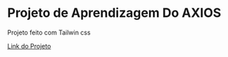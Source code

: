 # Projeto de Aprendizagem Do AXIOS
Projeto feito com Tailwin css

[Link do Projeto](https://ronny15652.github.io/Axios/)
